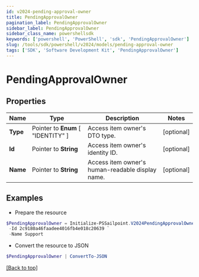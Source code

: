 ```yaml
---
id: v2024-pending-approval-owner
title: PendingApprovalOwner
pagination_label: PendingApprovalOwner
sidebar_label: PendingApprovalOwner
sidebar_class_name: powershellsdk
keywords: ['powershell', 'PowerShell', 'sdk', 'PendingApprovalOwner'] 
slug: /tools/sdk/powershell/v2024/models/pending-approval-owner
tags: ['SDK', 'Software Development Kit', 'PendingApprovalOwner']
---
```



# PendingApprovalOwner

## Properties

Name | Type | Description | Notes
------------ | ------------- | ------------- | -------------
**Type** |  Pointer to  **Enum** [  "IDENTITY" ] | Access item owner's DTO type. | [optional] 
**Id** |  Pointer to **String** | Access item owner's identity ID. | [optional] 
**Name** |  Pointer to **String** | Access item owner's human-readable display name. | [optional] 

## Examples

- Prepare the resource
```powershell
$PendingApprovalOwner = Initialize-PSSailpoint.V2024PendingApprovalOwner  -Type IDENTITY `
 -Id 2c9180a46faadee4016fb4e018c20639 `
 -Name Support
```

- Convert the resource to JSON
```powershell
$PendingApprovalOwner | ConvertTo-JSON
```


[[Back to top]](#) 

